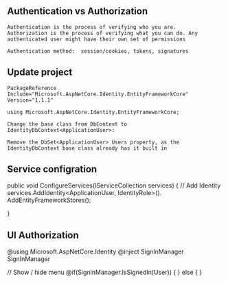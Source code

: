 ## Authentication vs Authorization

    Authentication is the process of verifying who you are. 
    Authorization is the process of verifying what you can do. Any authenticated user might have their own set of permissions

    Authentication method:  session/cookies, tokens, signatures


## Update project
    PackageReference Include="Microsoft.AspNetCore.Identity.EntityFrameworkCore" Version="1.1.1"
    
    using Microsoft.AspNetCore.Identity.EntityFrameworkCore;

    Change the base class from DbContext to IdentityDbContext<ApplicationUser>:

    Remove the DbSet<ApplicationUser> Users property, as the IdentityDbContext base class already has it built in



## Service configration
public void ConfigureServices(IServiceCollection services)
{
    // Add Identity
    services.AddIdentity<ApplicationUser, IdentityRole>().
        AddEntityFrameworkStores<ApplicationDBContext>();

}
## UI Authorization
@using Microsoft.AspNetCore.Identity
@inject SignInManager<ApplicationUser> SignInManager

// Show / hide menu
@if(SignInManager.IsSignedIn(User))
{
}
else
{
}
    